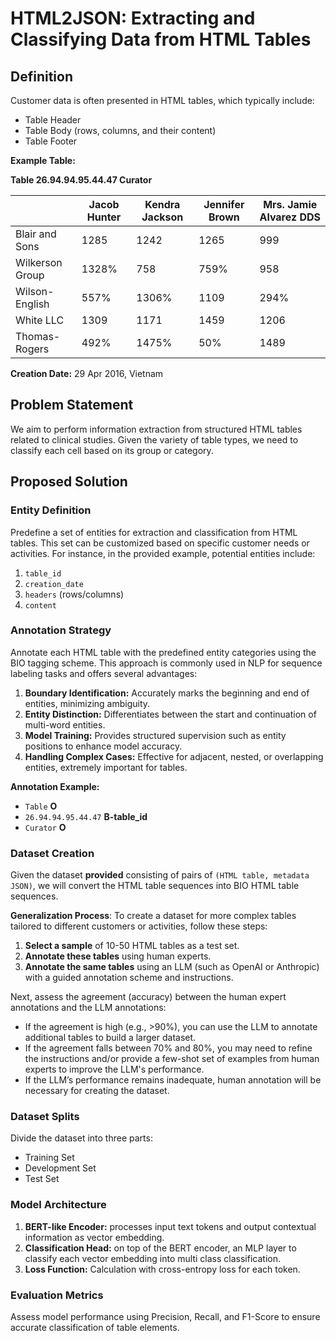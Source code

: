 # HTML2JSON: Extracting and Classifying Data from HTML Tables

## Definition
Customer data is often presented in HTML tables, which typically include:
- Table Header
- Table Body (rows, columns, and their content)
- Table Footer

**Example Table:**

**Table 26.94.94.95.44.47 Curator**

|                 | Jacob Hunter | Kendra Jackson | Jennifer Brown | Mrs. Jamie Alvarez DDS |
|-----------------|--------------|----------------|----------------|------------------------|
| Blair and Sons  | 1285         | 1242           | 1265           | 999                    |
| Wilkerson Group | 1328%        | 758            | 759%           | 958                    |
| Wilson-English  | 557%         | 1306%          | 1109           | 294%                   |
| White LLC       | 1309         | 1171           | 1459           | 1206                   |
| Thomas-Rogers   | 492%         | 1475%          | 50%            | 1489                   |

**Creation Date:** 29 Apr 2016, Vietnam

## Problem Statement
We aim to perform information extraction from structured HTML tables related to clinical studies. Given the variety of table types, we need to classify each cell based on its group or category.

## Proposed Solution

### Entity Definition
Predefine a set of entities for extraction and classification from HTML tables. This set can be customized based on specific customer needs or activities. For instance, in the provided example, potential entities include:
1. `table_id`
2. `creation_date`
3. `headers` (rows/columns)
4. `content`

### Annotation Strategy
Annotate each HTML table with the predefined entity categories using the BIO tagging scheme. This approach is commonly used in NLP for sequence labeling tasks and offers several advantages:
1. **Boundary Identification:** Accurately marks the beginning and end of entities, minimizing ambiguity.
2. **Entity Distinction:** Differentiates between the start and continuation of multi-word entities.
3. **Model Training:** Provides structured supervision such as entity positions to enhance model accuracy.
4. **Handling Complex Cases:** Effective for adjacent, nested, or overlapping entities, extremely important for tables.

**Annotation Example:**
- `Table` **O**
- `26.94.94.95.44.47` **B-table_id**
- `Curator` **O**

### Dataset Creation
Given the dataset **provided** consisting of pairs of `(HTML table, metadata JSON)`, we will convert the HTML table sequences into BIO HTML table sequences.

**Generalization Process**: To create a dataset for more complex tables tailored to different customers or activities, follow these steps:
1. **Select a sample** of 10-50 HTML tables as a test set.
2. **Annotate these tables** using human experts.
3. **Annotate the same tables** using an LLM (such as OpenAI or Anthropic) with a guided annotation scheme and instructions.

Next, assess the agreement (accuracy) between the human expert annotations and the LLM annotations:

- If the agreement is high (e.g., >90%), you can use the LLM to annotate additional tables to build a larger dataset.
- If the agreement falls between 70% and 80%, you may need to refine the instructions and/or provide a few-shot set of examples from human experts to improve the LLM's performance.
- If the LLM’s performance remains inadequate, human annotation will be necessary for creating the dataset.
### Dataset Splits
Divide the dataset into three parts:
- Training Set
- Development Set
- Test Set

### Model Architecture
1. **BERT-like Encoder:** processes input text tokens and output contextual information as vector embedding.
2. **Classification Head:**  on top of the BERT encoder, an MLP layer to classify each vector embedding into multi class classification.
3. **Loss Function:** Calculation with cross-entropy loss for each token.

### Evaluation Metrics
Assess model performance using Precision, Recall, and F1-Score to ensure accurate classification of table elements.
